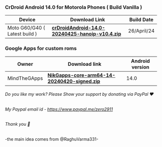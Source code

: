 ### CrDroid Android 14.0 for Motorola Phones ( Build Vanilla )

| Device       |              Download Link   | Build Date 
|--------------|------------------------------|-------------
| Moto G60/G40 ( Latest build )| [**crDroidAndroid-14.0-20240425-hanoip-v10.4.zip**](https://sourceforge.net/projects/moto-devices/files/Sm6150/crDroidAndroid-14.0-20240425-hanoip-v10.4.zip/download) | 26/April/24|

### Google Apps for custom roms

| Owner       |              Download link                      |  Android version  |
|--------------|-------------------------------------------------|-----------------------|
| MindTheGApps | [**NikGapps-core-arm64-14-20240420-signed.zip**](https://sourceforge.net/projects/nikgapps/files/Releases/NikGapps-U/20-Apr-2024/NikGapps-core-arm64-14-20240420-signed.zip/download) | 14.0 |

###### Do you like my work? Please Show your support by donating via PayPal ❤️
###### My Paypal email id - https://www.paypal.me/zero2911
###### Thank you 🙂

-the main idea comes from @RaghuVarma331-
